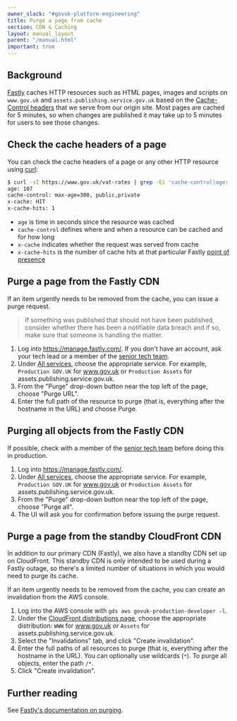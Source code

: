 ```yaml
---
owner_slack: "#govuk-platform-engineering"
title: Purge a page from cache
section: CDN & Caching
layout: manual_layout
parent: "/manual.html"
important: true
---
```


## Background

[Fastly](https://www.fastly.com/products/cdn) caches HTTP resources such as
HTML pages, images and scripts on `www.gov.uk` and
`assets.publishing.service.gov.uk` based on the [Cache-Control
headers](https://developer.mozilla.org/en-US/docs/Web/HTTP/Headers/Cache-Control)
that we serve from our origin site. Most pages are cached for 5 minutes, so
when changes are published it may take up to 5 minutes for users to see those
changes.

## Check the cache headers of a page

You can check the cache headers of a page or any other HTTP resource using
[curl](https://curl.se/docs/manpage.html):

```sh
$ curl -sI https://www.gov.uk/vat-rates | grep -Ei 'cache-control|age:|x-cache'
age: 107
cache-control: max-age=300, public,private
x-cache: HIT
x-cache-hits: 1
```

- `age` is time in seconds since the resource was cached
- `cache-control` defines where and when a resource can be cached and for how long
- `x-cache` indicates whether the request was served from cache
- `x-cache-hits` is the number of cache hits at that particular Fastly [point
   of presence](https://developer.fastly.com/learning/concepts/pop/)

## Purge a page from the Fastly CDN

If an item urgently needs to be removed from the cache, you can issue a purge
request.

> If something was published that should not have been published, consider
> whether there has been a notifiable data breach and if so, make sure that
> someone is handling the matter.

1. Log into <https://manage.fastly.com/>. If you don't have an account, ask
   your tech lead or a member of the [senior tech team].
1. Under [All services](https://manage.fastly.com/services/all), choose the
   appropriate service. For example, `Production GOV.UK` for www.gov.uk or
   `Production Assets` for assets.publishing.service.gov.uk.
1. From the "Purge" drop-down button near the top left of the page, choose
   "Purge URL".
1. Enter the full path of the resource to purge (that is, everything after the
   hostname in the URL) and choose Purge.

## Purging all objects from the Fastly CDN

If possible, check with a member of the [senior tech team] before doing this in
production.

1. Log into <https://manage.fastly.com/>.
1. Under [All services](https://manage.fastly.com/services/all), choose the
   appropriate service. For example, `Production GOV.UK` for www.gov.uk or
   `Production Assets` for assets.publishing.service.gov.uk.
1. From the "Purge" drop-down button near the top left of the page, choose
   "Purge all".
1. The UI will ask you for confirmation before issuing the purge request.

## Purge a page from the standby CloudFront CDN

In addition to our primary CDN (Fastly), we also have a standby CDN set up on
CloudFront. This standby CDN is only intended to be used during a Fastly
outage, so there's a limited number of situations in which you would need to
purge its cache.

If an item urgently needs to be removed from the cache, you can create an
invalidation from the AWS console.

1. Log into the AWS console with `gds aws govuk-production-developer -l`.
1. Under the [CloudFront distributions page](https://us-east-1.console.aws.amazon.com/cloudfront/v4/home?region=eu-west-1#/distributions),
   choose the appropriate distribution: `WWW` for www.gov.uk or `Assets` for assets.publishing.service.gov.uk.
1. Select the "Invalidations" tab, and click "Create invalidation".
1. Enter the full paths of all resources to purge (that is, everything after
   the hostname in the URL). You can optionally use wildcards (`*`). To purge
   all objects, enter the path `/*`.
1. Click "Create invalidation".

## Further reading

See [Fastly's documentation on purging](https://developer.fastly.com/learning/concepts/purging/).

[senior tech team]: /manual/ask-for-help.html#contact-senior-tech
